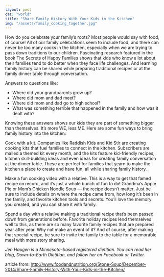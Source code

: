 ```yaml
---
layout: post 
cat: "world" 
title: "Share Family History With Your Kids in the Kitchen" 
img: "/assets/family_cooking_together.jpg"
---
```

How do you celebrate your family’s roots? Most people would say with food, of course! All of our family celebrations seem to include food, and there can never be too many cooks in the kitchen, especially when we are trying to pass down traditions to our children. Fascinating research featured in the book The Secrets of Happy Families shows that kids who know a lot about their families tend to do better when they face life challenges. And learning family history can be shared while preparing traditional recipes or at the family dinner table through conversation. 

Answers to questions like:

 - Where did your grandparents grow up?
 - Where did mom and dad meet?
 - Where did mom and dad go to high school?
 - What was something terrible that happened in the family and how was it dealt with?

Knowing these answers shows our kids they are part of something bigger than themselves. It’s more WE, less ME. Here are some fun ways to bring family history into the kitchen: 

Cook with a kit. Companies like Raddish Kids and Kid Stir are creating cooking kits that fuel families to connect in the kitchen. Subscribers are mailed a themed kit every month, and the kits feature kid-friendly recipes, kitchen skill-building ideas and even ideas for creating family conversation at the dinner table. These are perfect for families that yearn to make the kitchen a place to create and have fun, all while sharing family history.

Make a fun cooking video with a relative. This is a way to get that famed recipe on record, and it’s just a whole bunch of fun to do! Grandma’s Apple Pie or Mom’s Chicken Noodle Soup — the recipe doesn’t matter. Just be sure to include details on where the recipe came from, how long it’s been in the family, and favorite kitchen tools and secrets. You’ll love the memory you created, and you can share it with family.

Spend a day with a relative making a traditional recipe that’s been passed down from generations before. Favorite holiday recipes lend themselves well to this, as there are so many favorite family recipes that are prepared year after year. Why not make an event of it? And of course, after making that special recipe, be sure to invite the family to the table for a memorable meal with more story sharing.

*Jen Haugen is a Minnesota-based registered dietitian. You can read her blog, Down-to-Earth Dietitian, and follow her on Facebook or Twitter.*

article from:
http://www.foodandnutrition.org/Stone-Soup/December-2014/Share-Family-History-With-Your-Kids-in-the-Kitchen/
